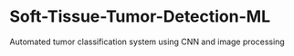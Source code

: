 # Soft-Tissue-Tumor-Detection-ML
Automated tumor classification system using CNN and image processing
